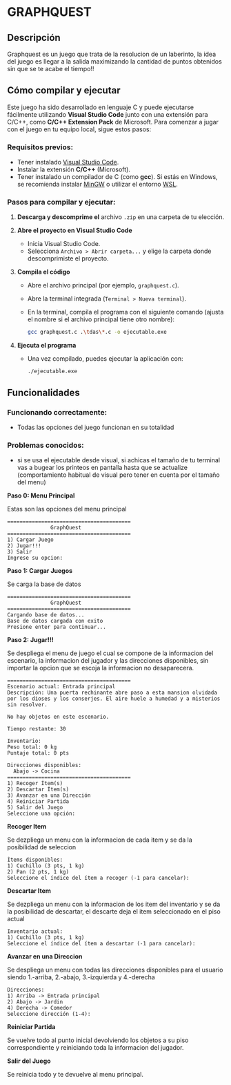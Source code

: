 # GRAPHQUEST

## Descripción

Graphquest es un juego que trata de la resolucion de un laberinto, la idea del juego es llegar a la salida maximizando la cantidad de puntos obtenidos sin que se te acabe el tiempo!!

## Cómo compilar y ejecutar

Este juego ha sido desarrollado en lenguaje C y puede ejecutarse fácilmente utilizando **Visual Studio Code** junto con una extensión para C/C++, como **C/C++ Extension Pack** de Microsoft. Para comenzar a jugar con el juego en tu equipo local, sigue estos pasos:

### Requisitos previos:

- Tener instalado [Visual Studio Code](https://code.visualstudio.com/).
- Instalar la extensión **C/C++** (Microsoft).
- Tener instalado un compilador de C (como **gcc**). Si estás en Windows, se recomienda instalar [MinGW](https://www.mingw-w64.org/) o utilizar el entorno [WSL](https://learn.microsoft.com/en-us/windows/wsl/).

### Pasos para compilar y ejecutar:

1. **Descarga y descomprime el** archivo `.zip` en una carpeta de tu elección.
2. **Abre el proyecto en Visual Studio Code**
    - Inicia Visual Studio Code.
    - Selecciona `Archivo > Abrir carpeta...` y elige la carpeta donde descomprimiste el proyecto.
3. **Compila el código**
    - Abre el archivo principal (por ejemplo, `graphquest.c`).
    - Abre la terminal integrada (`Terminal > Nueva terminal`).
    - En la terminal, compila el programa con el siguiente comando (ajusta el nombre si el archivo principal tiene otro nombre):
        
        ```bash
        gcc graphquest.c .\tdas\*.c -o ejecutable.exe
        ```
        
4. **Ejecuta el programa**
    - Una vez compilado, puedes ejecutar la aplicación con:
        
        ```
        ./ejecutable.exe
        ```
        

## Funcionalidades

### Funcionando correctamente:

- Todas las opciones del juego funcionan en su totalidad

### Problemas conocidos:

- si se usa el ejecutable desde visual, si achicas el tamaño de tu terminal vas a bugear los printeos en pantalla hasta que se actualize (comportamiento habitual de visual pero tener en cuenta por el tamaño del menu)

**Paso 0: Menu Principal**

Estas son las opciones del menu principal

```
========================================
              GraphQuest
========================================
1) Cargar Juego
2) Jugar!!!
3) Salir
Ingrese su opcion: 
```

**Paso 1: Cargar Juegos**

Se carga la base de datos 

```
========================================
              GraphQuest
========================================
Cargando base de datos...
Base de datos cargada con exito
Presione enter para continuar...
```

**Paso 2: Jugar!!!**

Se despliega el menu de juego el cual se compone de la informacion del escenario, la informacion del jugador y las direcciones disponibles, sin importar la opcion que se escoja la informacion no desaparecera.

```
========================================
Escenario actual: Entrada principal
Descripción: Una puerta rechinante abre paso a esta mansion olvidada por los dioses y los conserjes. El aire huele a humedad y a misterios sin resolver.

No hay objetos en este escenario.

Tiempo restante: 30

Inventario:
Peso total: 0 kg
Puntaje total: 0 pts

Direcciones disponibles:
  Abajo -> Cocina
========================================
1) Recoger Ítem(s)
2) Descartar Ítem(s)
3) Avanzar en una Dirección
4) Reiniciar Partida
5) Salir del Juego
Seleccione una opción:
```

**Recoger Item**

Se dezpliega un menu con la informacion de cada item y se da la posibilidad de seleccion

```
Ítems disponibles:
1) Cuchillo (3 pts, 1 kg)
2) Pan (2 pts, 1 kg)
Seleccione el índice del ítem a recoger (-1 para cancelar):
```

**Descartar Item**

Se dezpliega un menu con la informacion de los item del inventario y se da la posibilidad de descartar, el descarte deja el item seleccionado en el piso actual

```
Inventario actual:
1) Cuchillo (3 pts, 1 kg)
Seleccione el índice del ítem a descartar (-1 para cancelar):
```

**Avanzar en una Direccion**

Se despliega un menu con todas las direcciones disponibles para el usuario siendo 1.-arriba, 2.-abajo, 3.-izquierda y 4.-derecha
```
Direcciones:
1) Arriba -> Entrada principal
2) Abajo -> Jardin
4) Derecha -> Comedor
Seleccione dirección (1-4):
```

**Reiniciar Partida**

Se vuelve todo al punto inicial devolviendo los objetos a su piso correspondiente y reiniciando toda la informacion del jugador.

**Salir del Juego**

Se reinicia todo y te devuelve al menu principal.

